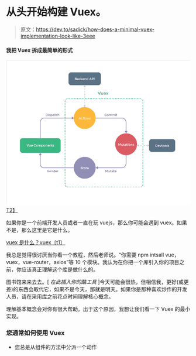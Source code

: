 # 从头开始构建 Vuex。

> 原文：<https://dev.to/sadick/how-does-a-minimal-vuex-implementation-look-like-3eee>

#### 我把 Vuex 拆成最简单的形式

[![](img/13563d262922db8c7697c1738b362730.png)T2】](https://res.cloudinary.com/practicaldev/image/fetch/s--KA5i9Jj_--/c_limit%2Cf_auto%2Cfl_progressive%2Cq_auto%2Cw_880/https://cdn-images-1.medium.com/max/701/1%2Avmhxmp5jRp-4Rtfh3skrgQ.png)

如果你是一个前端开发人员或者一直在玩 vuejs，那么你可能会遇到 vuex。如果不是，那么这里是它是什么。

[vuex 是什么？vuex〔t1〕](https://vuex.vuejs.org/en/intro.html)

我总是觉得很讨厌当你看一个教程，然后老师说。“你需要 npm intsall vue，vuex，vue-router，axios”等 10 个模块。我认为在你把一个库引入你的项目之前，你应该真正理解这个库是做什么的。

图书馆来来去去。[ *在此插入你的酷工具* ]今天可能会很热，但相信我，更好(或更差)的东西会取代它，如果不是今天，那就是明天。如果你是那种喜欢炒作的开发人员，请在采用库之前花点时间理解核心概念。

理解基本概念会对你有很大帮助。出于这个原因，我想让我们看一下 Vuex 的最小实现。

### 您通常如何使用 Vuex

*   您总是从组件的方法中分派一个动作
